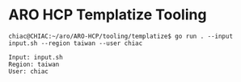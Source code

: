 # ARO HCP Templatize Tooling

```
chiac@CHIAC:~/aro/ARO-HCP/tooling/templatize$ go run . --input input.sh --region taiwan --user chiac

Input: input.sh
Region: taiwan
User: chiac
```